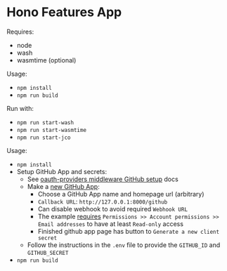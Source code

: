 # Hono Features App

Requires:
- node
- wash
- wasmtime (optional)

Usage:
- `npm install`
- `npm run build`

Run with:
- `npm run start-wash`
- `npm run start-wasmtime`
- `npm run start-jco`

Usage:
- `npm install`
- Setup GitHub App and secrets:
    - See [oauth-providers middleware GitHub setup](https://github.com/honojs/middleware/tree/57b9f5dbdca99a05070687a8dcac4b634d058d5b/packages/oauth-providers#github) docs
    - Make a [new GitHub App](https://github.com/settings/apps/new):
        - Choose a GitHub App name and homepage url (arbitrary)
        - `Callback URL`: `http://127.0.0.1:8000/github`
        - Can disable webhook to avoid required `Webhook URL`
        - The example [requires](https://github.com/honojs/middleware/blob/57b9f5dbdca99a05070687a8dcac4b634d058d5b/packages/oauth-providers/src/providers/github/githubAuth.ts#L57) `Permissions >> Account permissions >> Email addresses` to have at least `Read-only` access
        - Finished github app page has button to `Generate a new client secret`
    - Follow the instructions in the `.env` file to provide the `GITHUB_ID` and `GITHUB_SECRET`
- `npm run build`
